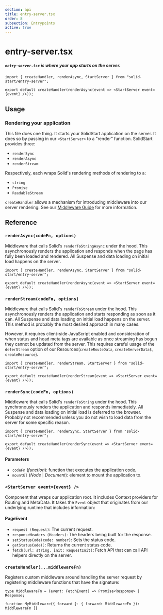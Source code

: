 ```yaml
---
section: api
title: entry-server.tsx
order: 8
subsection: Entrypoints
active: true
---
```


# entry-server.tsx

##### `entry-server.tsx` is where your app starts on the server.

<div class="text-lg">

```tsx twoslash
import { createHandler, renderAsync, StartServer } from "solid-start/entry-server";

export default createHandler(renderAsync(event => <StartServer event={event} />));
```

</div>

<table-of-contents></table-of-contents>

## Usage

### Rendering your application

This file does one thing. It starts your SolidStart application on the server. It does so by passing in our `<StartServer>` to a "render" function. SolidStart provides three:
- `renderSync`
- `renderAsync`
- `renderStream`

Respectively, each wraps Solid's rendering methods of rendering to a:
- `string`
- `Promise`
- `ReadableStream`

`createHandler` allows a mechanism for introducing middleware into our server rendering. See our [Middleware Guide](/advanced/middleware) for more information.

## Reference

### `renderAsync(codeFn, options)`

Middleware that calls Solid's `renderToStringAsync` under the hood. This asynchronously renders the application and responds when the page has fully been loaded and rendered. All Suspense and data loading on initial load happens on the server.

```tsx twoslash
import { createHandler, renderAsync, StartServer } from "solid-start/entry-server";

export default createHandler(renderAsync(event => <StartServer event={event} />));
```

### `renderStream(codeFn, options)`

Middleware that calls Solid's `renderToStream` under the hood. This asynchronously renders the application and starts responding as soon as it can. All Suspense and data loading on initial load happens on the server. This method is probably the most desired approach in many cases.

However, it requires client-side JavaScript enabled and consideration of when status and head meta tags are available as once streaming has begun they cannot be updated from the server. This requires careful usage of the `deferStream` option of our Resources(`createRouteData`, `createServerData$`, `createResource`).

```tsx twoslash
import { createHandler, renderStream, StartServer } from "solid-start/entry-server";

export default createHandler(renderStream(event => <StartServer event={event} />));
```

### `renderSync(codeFn, options)`

Middleware that calls Solid's `renderToString` under the hood. This synchronously renders the application and responds immediately. All Suspense and data loading on initial load is deferred to the browser. Probably not recommended unless you do not wish to load data from the server for some specific reason.

```tsx twoslash
import { createHandler, renderSync, StartServer } from "solid-start/entry-server";

export default createHandler(renderSync(event => <StartServer event={event} />));
```

#### Parameters

- `codeFn` (_function_): function that executes the application code.
- `mountEl` (_Node_ | _Document_): element to mount the application to.

### `<StartServer event={event} />`

Component that wraps our application root. It includes Context providers for Routing and MetaData. It takes the `Event` object that originates from our underlying runtime that includes information:

#### PageEvent

- `request (Request)`: The current request.
- `responseHeaders (Headers)`: The headers being built for the response.
- `setStatusCode(code: number)`: Sets the status code.
- `getStatusCode()`: Returns the current status code.
- `fetch(url: string, init: RequestInit)`: Fetch API that can call API helpers directly on the server.

### `createHandler(...middlewareFn)`

Registers custom middleware around handling the server request by registering middleware functions that have the signature:

```tsx
type MiddlewareFn = (event: FetchEvent) => Promise<Response> | Response;

function MyMiddleware({ forward }: { forward: MiddlewareFn }): MiddlewareFn {}
```
